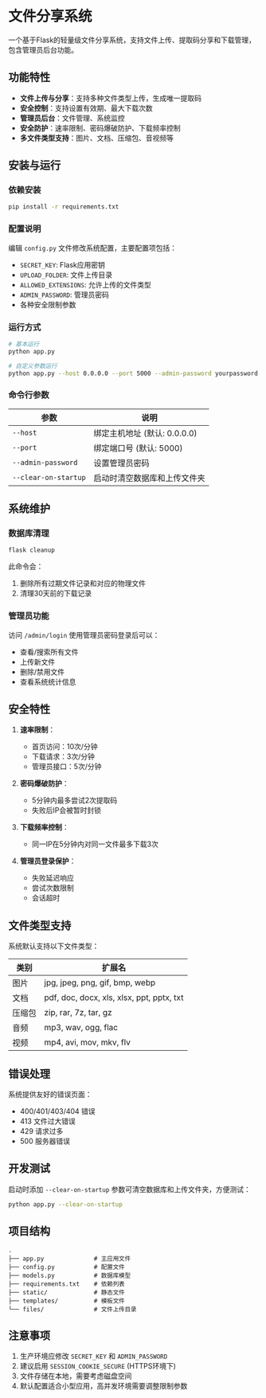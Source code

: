 # 文件分享系统

一个基于Flask的轻量级文件分享系统，支持文件上传、提取码分享和下载管理，包含管理员后台功能。

## 功能特性

- **文件上传与分享**：支持多种文件类型上传，生成唯一提取码
- **安全控制**：支持设置有效期、最大下载次数
- **管理员后台**：文件管理、系统监控
- **安全防护**：速率限制、密码爆破防护、下载频率控制
- **多文件类型支持**：图片、文档、压缩包、音视频等

## 安装与运行

### 依赖安装

```bash
pip install -r requirements.txt
```

### 配置说明

编辑 `config.py` 文件修改系统配置，主要配置项包括：

- `SECRET_KEY`: Flask应用密钥
- `UPLOAD_FOLDER`: 文件上传目录
- `ALLOWED_EXTENSIONS`: 允许上传的文件类型
- `ADMIN_PASSWORD`: 管理员密码
- 各种安全限制参数

### 运行方式

```bash
# 基本运行
python app.py

# 自定义参数运行
python app.py --host 0.0.0.0 --port 5000 --admin-password yourpassword --clear-on-startup
```

### 命令行参数

| 参数 | 说明 |
|------|------|
| `--host` | 绑定主机地址 (默认: 0.0.0.0) |
| `--port` | 绑定端口号 (默认: 5000) |
| `--admin-password` | 设置管理员密码 |
| `--clear-on-startup` | 启动时清空数据库和上传文件夹 |

## 系统维护

### 数据库清理

```bash
flask cleanup
```

此命令会：
1. 删除所有过期文件记录和对应的物理文件
2. 清理30天前的下载记录

### 管理员功能

访问 `/admin/login` 使用管理员密码登录后可以：

- 查看/搜索所有文件
- 上传新文件
- 删除/禁用文件
- 查看系统统计信息

## 安全特性

1. **速率限制**：
   - 首页访问：10次/分钟
   - 下载请求：3次/分钟
   - 管理员接口：5次/分钟

2. **密码爆破防护**：
   - 5分钟内最多尝试2次提取码
   - 失败后IP会被暂时封锁

3. **下载频率控制**：
   - 同一IP在5分钟内对同一文件最多下载3次

4. **管理员登录保护**：
   - 失败延迟响应
   - 尝试次数限制
   - 会话超时

## 文件类型支持

系统默认支持以下文件类型：

| 类别 | 扩展名 |
|------|------|
| 图片 | jpg, jpeg, png, gif, bmp, webp |
| 文档 | pdf, doc, docx, xls, xlsx, ppt, pptx, txt |
| 压缩包 | zip, rar, 7z, tar, gz |
| 音频 | mp3, wav, ogg, flac |
| 视频 | mp4, avi, mov, mkv, flv |

## 错误处理

系统提供友好的错误页面：

- 400/401/403/404 错误
- 413 文件过大错误
- 429 请求过多
- 500 服务器错误

## 开发测试

启动时添加 `--clear-on-startup` 参数可清空数据库和上传文件夹，方便测试：

```bash
python app.py --clear-on-startup
```

## 项目结构

```
.
├── app.py              # 主应用文件
├── config.py           # 配置文件
├── models.py           # 数据库模型
├── requirements.txt    # 依赖列表
├── static/             # 静态文件
├── templates/          # 模板文件
└── files/              # 文件上传目录
```

## 注意事项

1. 生产环境应修改 `SECRET_KEY` 和 `ADMIN_PASSWORD`
2. 建议启用 `SESSION_COOKIE_SECURE` (HTTPS环境下)
3. 文件存储在本地，需要考虑磁盘空间
4. 默认配置适合小型应用，高并发环境需要调整限制参数
